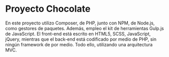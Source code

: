 # Proyecto Chocolate
En este proyecto utilizo Composer, de PHP, junto con NPM, de Node.js, como gestores de paquetes. Además, empleo el kit de herramientas Gulp.js de JavaScript. El front-end está escrito en HTML5, SCSS, JavaScript, jQuery, mientras que el back-end está codificado por medio de PHP, sin ningún framework de por medio. Todo ello, utilizando una arquitectura MVC.

